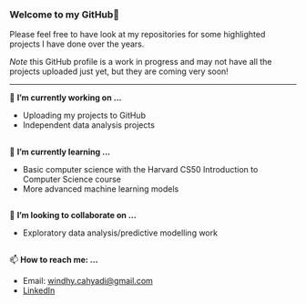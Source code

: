 ### Welcome to my GitHub👋
Please feel free to have look at my repositories for some highlighted projects I have done over the years. 

*Note* this GitHub profile is a work in progress and may not have all the projects uploaded just yet, but they are coming very soon!

----- 

🔭 **I’m currently working on ...**
   - Uploading my projects to GitHub
   - Independent data analysis projects
##

🌱 **I’m currently learning ...**
   - Basic computer science with the Harvard CS50 Introduction to Computer Science course
   - More advanced machine learning models 
##

👯 **I’m looking to collaborate on ...**
   - Exploratory data analysis/predictive modelling work 
##
     
📫 **How to reach me: ...**
   - Email: windhy.cahyadi@gmail.com
   - [LinkedIn](https://www.linkedin.com/in/windhy-cahyadi)


